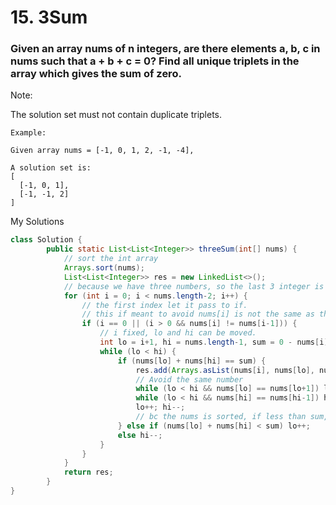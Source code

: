# 15. 3Sum

### Given an array nums of n integers, are there elements a, b, c in nums such that a + b + c = 0? Find all unique triplets in the array which gives the sum of zero.

Note:

The solution set must not contain duplicate triplets.

```
Example:

Given array nums = [-1, 0, 1, 2, -1, -4],

A solution set is:
[
  [-1, 0, 1],
  [-1, -1, 2]
]
```


My Solutions
```java
class Solution {
        public static List<List<Integer>> threeSum(int[] nums) {
			// sort the int array
            Arrays.sort(nums);
            List<List<Integer>> res = new LinkedList<>();
			// because we have three numbers, so the last 3 integer is i, i+1, i+2
            for (int i = 0; i < nums.length-2; i++) {
				// the first index let it pass to if.
				// this if meant to avoid nums[i] is not the same as the previous nums[i-1] after i increases 1
                if (i == 0 || (i > 0 && nums[i] != nums[i-1])) {
					// i fixed, lo and hi can be moved.
                    int lo = i+1, hi = nums.length-1, sum = 0 - nums[i];
                    while (lo < hi) {
                        if (nums[lo] + nums[hi] == sum) {
                            res.add(Arrays.asList(nums[i], nums[lo], nums[hi]));
							// Avoid the same number 
                            while (lo < hi && nums[lo] == nums[lo+1]) lo++;
                            while (lo < hi && nums[hi] == nums[hi-1]) hi--;
                            lo++; hi--;
							// bc the nums is sorted, if less than sum, need increase the number, otherwise decrease the number
                        } else if (nums[lo] + nums[hi] < sum) lo++;
                        else hi--;
                    }
                }
            }
            return res;
        }
}

```
